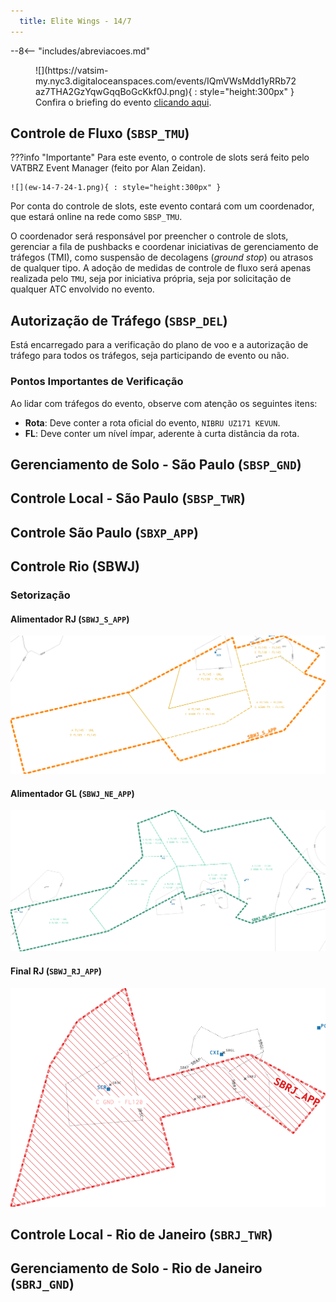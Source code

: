 ```yaml
---
  title: Elite Wings - 14/7
---
```


--8<-- "includes/abreviacoes.md"

<figure markdown="span">
  ![](https://vatsim-my.nyc3.digitaloceanspaces.com/events/IQmVWsMdd1yRRb72az7THA2GzYqwGqqBoGcKkf0J.png){ : style="height:300px" }
  <figcaption>Confira o briefing do evento <a href="https://my.vatsim.net/events/vatsim-elite-wings" target="_blank">clicando aqui</a>.</figcaption>
</figure>

## Controle de Fluxo (`SBSP_TMU`)

???info "Importante"
    Para este evento, o controle de slots será feito pelo VATBRZ Event Manager (feito por Alan Zeidan).

    ![](ew-14-7-24-1.png){ : style="height:300px" }

Por conta do controle de slots, este evento contará com um coordenador, que estará online na rede como `SBSP_TMU`.

O coordenador será responsável por preencher o controle de slots, gerenciar a fila de pushbacks e coordenar iniciativas de gerenciamento de tráfegos (TMI), como suspensão de decolagens (*ground stop*) ou atrasos de qualquer tipo. A adoção de medidas de controle de fluxo será apenas realizada pelo `TMU`, seja por iniciativa própria, seja por solicitação de qualquer ATC envolvido no evento.

## Autorização de Tráfego (`SBSP_DEL`)

Está encarregado para a verificação do plano de voo e a autorização de tráfego para todos os tráfegos, seja participando de evento ou não.

### Pontos Importantes de Verificação

Ao lidar com tráfegos do evento, observe com atenção os seguintes itens:

* **Rota**: Deve conter a rota oficial do evento, `NIBRU UZ171 KEVUN`.
* **FL**: Deve conter um nível ímpar, aderente à curta distância da rota.


## Gerenciamento de Solo - São Paulo (`SBSP_GND`)


## Controle Local - São Paulo (`SBSP_TWR`)


## Controle São Paulo (`SBXP_APP`)


## Controle Rio (SBWJ)

### Setorização

#### Alimentador RJ (`SBWJ_S_APP`)

![](sbwj_s.png)

#### Alimentador GL (`SBWJ_NE_APP`)

![](sbwj_ne.png)

#### Final RJ (`SBWJ_RJ_APP`)

![](sbwj_rj.png)

## Controle Local - Rio de Janeiro (`SBRJ_TWR`)


## Gerenciamento de Solo - Rio de Janeiro (`SBRJ_GND`)


